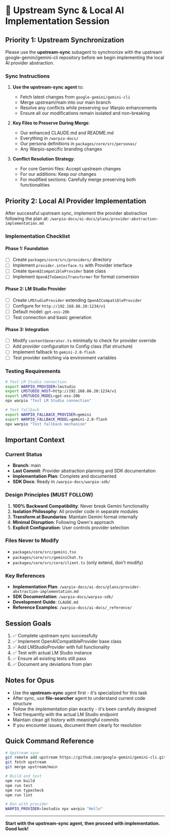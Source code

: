 # 🔄 Upstream Sync & Local AI Implementation Session

## Priority 1: Upstream Synchronization

Please use the **upstream-sync** subagent to synchronize with the upstream google-gemini/gemini-cli repository before we begin implementing the local AI provider abstraction.

### Sync Instructions

1. **Use the upstream-sync agent** to:
   - Fetch latest changes from `google-gemini/gemini-cli`
   - Merge upstream/main into our main branch
   - Resolve any conflicts while preserving our Warpio enhancements
   - Ensure all our modifications remain isolated and non-breaking

2. **Key Files to Preserve During Merge**:
   - Our enhanced CLAUDE.md and README.md
   - Everything in `/warpio-docs/`
   - Our persona definitions in `packages/core/src/personas/`
   - Any Warpio-specific branding changes

3. **Conflict Resolution Strategy**:
   - For core Gemini files: Accept upstream changes
   - For our additions: Keep our changes
   - For modified sections: Carefully merge preserving both functionalities

## Priority 2: Local AI Provider Implementation

After successful upstream sync, implement the provider abstraction following the plan at:
`/warpio-docs/ai-docs/plans/provider-abstraction-implementation.md`

### Implementation Checklist

#### Phase 1: Foundation
- [ ] Create `packages/core/src/providers/` directory
- [ ] Implement `provider.interface.ts` with Provider interface
- [ ] Create `OpenAICompatibleProvider` base class
- [ ] Implement `OpenAIToGeminiTransformer` for format conversion

#### Phase 2: LM Studio Provider
- [ ] Create `LMStudioProvider` extending `OpenAICompatibleProvider`
- [ ] Configure for `http://192.168.86.20:1234/v1`
- [ ] Default model: `gpt-oss-20b`
- [ ] Test connection and basic generation

#### Phase 3: Integration
- [ ] Modify `contentGenerator.ts` minimally to check for provider override
- [ ] Add provider configuration to Config class (flat structure)
- [ ] Implement fallback to `gemini-2.0-flash`
- [ ] Test provider switching via environment variables

### Testing Requirements

```bash
# Test LM Studio connection
export WARPIO_PROVIDER=lmstudio
export LMSTUDIO_HOST=http://192.168.86.20:1234/v1
export LMSTUDIO_MODEL=gpt-oss-20b
npx warpio "Test LM Studio connection"

# Test fallback
export WARPIO_FALLBACK_PROVIDER=gemini
export WARPIO_FALLBACK_MODEL=gemini-2.0-flash
npx warpio "Test fallback mechanism"
```

## Important Context

### Current Status
- **Branch**: main
- **Last Commit**: Provider abstraction planning and SDK documentation
- **Implementation Plan**: Complete and documented
- **SDK Docs**: Ready in `/warpio-docs/warpio-sdk/`

### Design Principles (MUST FOLLOW)
1. **100% Backward Compatibility**: Never break Gemini functionality
2. **Isolation Philosophy**: All provider code in separate modules
3. **Transform at Boundaries**: Maintain Gemini format internally
4. **Minimal Disruption**: Following Qwen's approach
5. **Explicit Configuration**: User controls provider selection

### Files Never to Modify
- `packages/core/src/gemini.tsx`
- `packages/core/src/geminiChat.ts`
- `packages/core/src/core/client.ts` (only extend, don't modify)

### Key References
- **Implementation Plan**: `/warpio-docs/ai-docs/plans/provider-abstraction-implementation.md`
- **SDK Documentation**: `/warpio-docs/warpio-sdk/`
- **Development Guide**: `CLAUDE.md`
- **Reference Examples**: `/warpio-docs/ai-docs/_reference/`

## Session Goals

1. ✅ Complete upstream sync successfully
2. ✅ Implement OpenAICompatibleProvider base class
3. ✅ Add LMStudioProvider with full functionality
4. ✅ Test with actual LM Studio instance
5. ✅ Ensure all existing tests still pass
6. ✅ Document any deviations from plan

## Notes for Opus

- Use the **upstream-sync** agent first - it's specialized for this task
- After sync, use **file-searcher** agent to understand current code structure
- Follow the implementation plan exactly - it's been carefully designed
- Test frequently with the actual LM Studio endpoint
- Maintain clean git history with meaningful commits
- If you encounter issues, document them clearly for resolution

## Quick Command Reference

```bash
# Upstream sync
git remote add upstream https://github.com/google-gemini/gemini-cli.git
git fetch upstream
git merge upstream/main

# Build and test
npm run build
npm run test
npm run typecheck
npm run lint

# Run with provider
WARPIO_PROVIDER=lmstudio npx warpio "Hello"
```

---

**Start with the upstream-sync agent, then proceed with implementation. Good luck!**